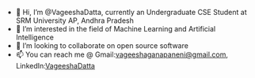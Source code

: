 - 👋 Hi, I’m @VageeshaDatta, currently an Undergraduate CSE Student at SRM University AP, Andhra Pradesh
- 👀 I’m interested in the field of Machine Learning and Artificial Intelligence
- 💞️ I’m looking to collaborate on open source software 
- 📫 You can reach me @ Gmail:vageeshaganapaneni@gmail.com, LinkedIn:[VageeshaDatta](https://www.linkedin.com/in/vageesha-datta-ganapaneni-094ab7184?lipi=urn%3Ali%3Apage%3Ad_flagship3_profile_view_base_contact_details%3BaxFcCxH9Rm%2Bd886%2BuFGwqQ%3D%3D)

<!---
VageeshaDatta/VageeshaDatta is a ✨ special ✨ repository because its `README.md` (this file) appears on your GitHub profile.
You can click the Preview link to take a look at your changes.
--->

